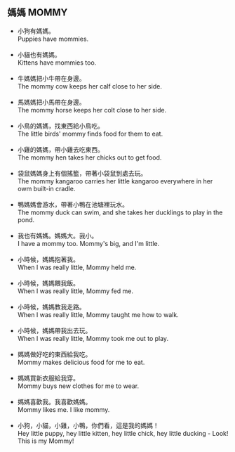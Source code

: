 ## 媽媽 MOMMY

- 小狗有媽媽。
  <br>Puppies have mommies.
  <br><br>
- 小貓也有媽媽。
  <br>Kittens have mommies too.
  <br><br>
- 牛媽媽把小牛帶在身邊。
  <br>The mommy cow keeps her calf close to her side.
  <br><br>
- 馬媽媽把小馬帶在身邊。
  <br>The mommy horse keeps her colt close to her side.
  <br><br>
- 小鳥的媽媽，找東西給小鳥吃。
  <br>The little birds' mommy finds food for them to eat.
  <br><br>
- 小雞的媽媽，帶小雞去吃東西。
  <br>The mommy hen takes her chicks out to get food.
  <br><br>
- 袋鼠媽媽身上有個搖籃，帶著小袋鼠到處去玩。
  <br>The mommy kangaroo carries her little kangaroo everywhere in her owm built-in cradle.
  <br><br>
- 鴨媽媽會游水，帶著小鴨在池塘裡玩水。
  <br>The mommy duck can swim, and she takes her ducklings to play in the pond.
  <br><br>
- 我也有媽媽。媽媽大。我小。
  <br>I have a mommy too. Mommy's big, and I'm little.
  <br><br>
- 小時候，媽媽抱著我。
  <br>When I was really little, Mommy held me.
  <br><br>
- 小時候，媽媽餵我飯。
  <br>When I was really little, Mommy fed me.
  <br><br>
- 小時候，媽媽教我走路。
  <br>When I was really little, Mommy taught me how to walk.
  <br><br>
- 小時候，媽媽帶我出去玩。
  <br>When I was really little, Mommy took me out to play.
  <br><br>
- 媽媽做好吃的東西給我吃。
  <br>Mommy makes delicious food for me to eat.
  <br><br>
- 媽媽買新衣服給我穿。
  <br>Mommy buys new clothes for me to wear.
  <br><br>
- 媽媽喜歡我。我喜歡媽媽。
  <br>Mommy likes me. I like mommy.
  <br><br>
- 小狗，小貓，小雞，小鴨，你們看，這是我的媽媽！
  <br>Hey little puppy, hey little kitten, hey little chick, hey little ducking - Look! This is my Mommy!
